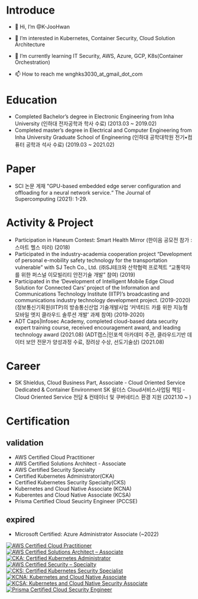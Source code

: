 # Introduce
- 👋 Hi, I’m @K-JooHwan
- 👀 I’m interested in Kubernetes, Container Security, Cloud Solution Architecture
- 🌱 I’m currently learning IT Security, AWS, Azure, GCP, K8s(Container Orchestration)

- 📫 How to reach me wnghks3030_at_gmail_dot_com

# Education
- Completed Bachelor’s degree in Electronic Engineering from Inha University (인하대 전자공학과 학사 수료) (2013.03 ~ 2019.02)
- Completed master’s degree in Electrical and Computer Engineering from Inha University Graduate School of Engineering (인하대 공학대학원 전기•컴퓨터 공학과 석사 수료) (2019.03 ~ 2021.02)

# Paper
- SCI 논문 게재 "GPU-based embedded edge server configuration and offloading for a neural network service.“ The Journal of Supercomputing (2021): 1-29. 

# Activity & Project
- Participation in Haneum Contest: Smart Health Mirror (한이음 공모전 참가 : 스마트 헬스 미러) (2018)
- Participated in the industry-academia cooperation project “Development of personal e-mobility safety technology for the transportation vulnerable” with SJ Tech Co., Ltd.
(㈜SJ테크와 산학협력 프로젝트 “교통약자를 위한 퍼스널 이모빌리티 안전기술 개발” 참여) (2019)
- Participated in the ‘Development of Intelligent Mobile Edge Cloud Solution for Connected Cars’ project of the Information and Communications Technology Institute (IITP)’s broadcasting and communications industry technology development project. (2019-2020)
(정보통신기획원(IITP)의 방송통신산업 기술개발사업 ‘커넥티드 카를 위한 지능형 모바일 엣지 클라우드 솔루션 개발’ 과제 참여) (2019-2020)
- ADT Caps|Infosec Academy, completed cloud-based data security expert training course, received encouragement award, and leading technology award (2021.08)
(ADT캡스|인포섹 아카데미 주관, 클라우드기반 데이터 보안 전문가 양성과정 수료, 장려상 수상, 선도기술상) (2021.08)

# Career
- SK Shieldus, Cloud Business Part, Associate - Cloud Oriented Service Dedicated & Container Environment
SK 쉴더스 Cloud서비스사업팀 책임 - Cloud Oriented Service 전담 & 컨테이너 및 쿠버네티스 환경 지원 (2021.10 ~ )



# Certification
## validation
- AWS Certified Cloud Practitioner
- AWS Certified Solutions Architect - Associate
- AWS Certified Security Specialty
- Certified Kubernetes Administrator(CKA)
- Certified Kubernetes Security Specialty(CKS)
- Kubernetes and Cloud Native Associate (KCNA)
- Kuberentes and Cloud Native Associate (KCSA)
- Prisma Certified Cloud Seucirty Engineer (PCCSE)
## expired
- Microsoft Certified: Azure Administrator Associate (~2022)
  
<!--START_SECTION:badges-->

[![AWS Certified Cloud Practitioner](https://images.credly.com/size/130x130/images/00634f82-b07f-4bbd-a6bb-53de397fc3a6/image.png)](http://www.credly.com/badges/3e3cdee5-ae31-459b-b454-2328d631a354 "AWS Certified Cloud Practitioner")
[![AWS Certified Solutions Architect – Associate](https://images.credly.com/size/130x130/images/0e284c3f-5164-4b21-8660-0d84737941bc/image.png)](http://www.credly.com/badges/f659d626-fc3b-4e6a-9df6-ccfd208a4f8e "AWS Certified Solutions Architect – Associate")
[![CKA: Certified Kubernetes Administrator](https://images.credly.com/size/130x130/images/8b8ed108-e77d-4396-ac59-2504583b9d54/cka_from_cncfsite__281_29.png)](http://www.credly.com/badges/fb8fc2a1-4fb7-43b8-81b1-e77fcec6f5f5 "CKA: Certified Kubernetes Administrator")
[![AWS Certified Security – Specialty](https://images.credly.com/size/130x130/images/53acdae5-d69f-4dda-b650-d02ed7a50dd7/image.png)](http://www.credly.com/badges/154c0739-8776-46d9-af5b-89edff48b36e "AWS Certified Security – Specialty")
[![CKS: Certified Kubernetes Security Specialist](https://images.credly.com/size/130x130/images/9945dfcb-1cca-4529-85e6-db1be3782210/kubernetes-security-specialist-logo2.png)](http://www.credly.com/badges/d643be1f-830f-48ab-842a-8f8fe2f2fa73 "CKS: Certified Kubernetes Security Specialist")
[![KCNA: Kubernetes and Cloud Native Associate](https://images.credly.com/size/130x130/images/f28f1d88-428a-47f6-95b5-7da1dd6c1000/KCNA_badge.png)](http://www.credly.com/badges/fa246f3e-ae05-4553-9d92-8e1042b94a01 "KCNA: Kubernetes and Cloud Native Associate")
[![KCSA: Kubernetes and Cloud Native Security Associate](https://images.credly.com/size/130x130/images/67dd8a95-8876-4051-9cb9-3d97c204f85a/image.png)](http://www.credly.com/badges/f07803bc-8038-4a37-b8cf-6134c7dfe838 "KCSA: Kubernetes and Cloud Native Security Associate")
[![Prisma Certified Cloud Security Engineer](https://images.credly.com/size/130x130/images/07def855-5168-4df7-8ff1-f54d94225e48/pan_pccse_digital-badge_sharing-logo-2048x2048.png)](http://www.credly.com/badges/2af8122f-4fd8-4fb2-88d8-a2596fc4dbe7 "Prisma Certified Cloud Security Engineer")
<!--END_SECTION:badges-->
